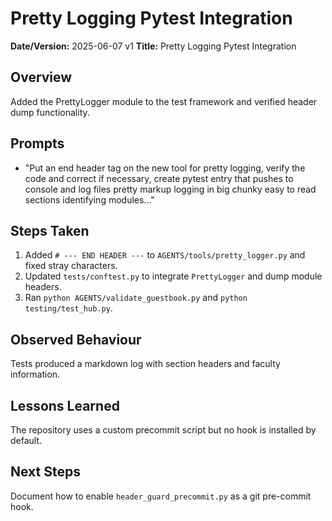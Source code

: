 # Pretty Logging Pytest Integration

**Date/Version:** 2025-06-07 v1
**Title:** Pretty Logging Pytest Integration

## Overview
Added the PrettyLogger module to the test framework and verified header dump functionality.

## Prompts
- "Put an end header tag on the new tool for pretty logging, verify the code and correct if necessary, create pytest entry that pushes to console and log files pretty markup logging in big chunky easy to read sections identifying modules..."

## Steps Taken
1. Added `# --- END HEADER ---` to `AGENTS/tools/pretty_logger.py` and fixed stray characters.
2. Updated `tests/conftest.py` to integrate `PrettyLogger` and dump module headers.
3. Ran `python AGENTS/validate_guestbook.py` and `python testing/test_hub.py`.

## Observed Behaviour
Tests produced a markdown log with section headers and faculty information.

## Lessons Learned
The repository uses a custom precommit script but no hook is installed by default.

## Next Steps
Document how to enable `header_guard_precommit.py` as a git pre-commit hook.
